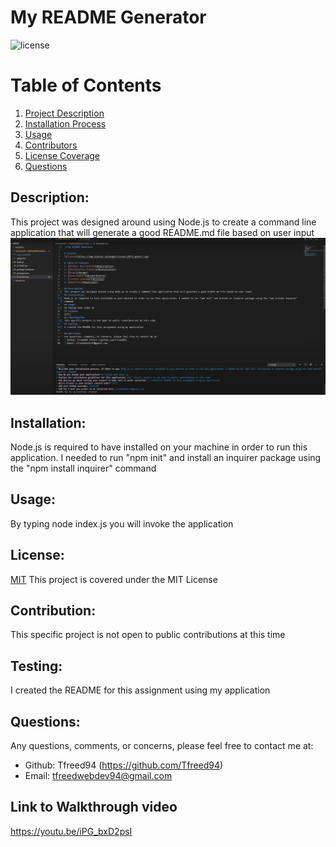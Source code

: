 # My README Generator

![license](https://img.shields.io/badge/License-[MIT]-green?.svg)

# Table of Contents 
1. [Project Description](#description)
2. [Installation Process](#installation)
3. [Usage](#usage)
4. [Contributors](#contribution)
5. [License Coverage](#license)
6. [Questions](#questions)
    
## Description: 
This project was designed around using Node.js to create a command line application that will generate a good README.md file based on user input
![](assets/images/screenshot.png)
## Installation: 
Node.js is required to have installed on your machine in order to run this application. I needed to run "npm init" and install an inquirer package using the "npm install inquirer" command
## Usage: 
By typing node index.js you will invoke the application
## License: 
[MIT](https://github.com/tfreed94/MyReadMeGenerator/blob/main/LICENSE.txt)
This project is covered under the MIT License
## Contribution: 
This specific project is not open to public contributions at this time
## Testing: 
I created the README for this assignment using my application

## Questions: 
Any questions, comments, or concerns, please feel free to contact me at:
* Github: Tfreed94 (https://github.com/Tfreed94)
* Email: tfreedwebdev94@gmail.com

## Link to Walkthrough video
https://youtu.be/iPG_bxD2psI
